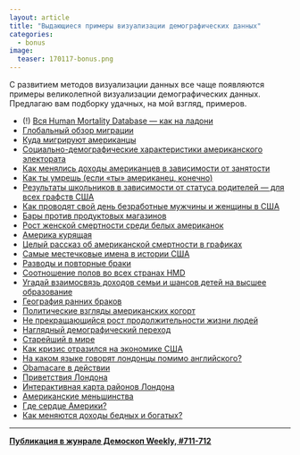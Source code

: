 ```yaml
---
layout: article
title: "Выдающиеся примеры визуализации демографических данных"
categories: 
  - bonus
image:
  teaser: 170117-bonus.png
---
```


С развитием методов визуализации данных все чаще появляются примеры великолепной визуализации демографических данных. Предлагаю вам подборку удачных, на мой взгляд, примеров.

 * (!) [Вся Human Mortality Database — как на ладони][01]
 * [Глобальный обзор миграции][02]
 * [Куда мигрируют американцы][03]
 * [Социально-демографические характеристики американского электората][04]
 * [Как менялись доходы американцев в зависимости от занятости][05]
 * [Как ты умрешь (если «ты» американец, конечно)][06]
 * [Результаты школьников в зависимости от статуса родителей — для всех графств США][07]
 * [Как проводят свой день безработные мужчины и женщины в США][08]
 * [Бары против продуктовых магазинов][09]
 * [Рост женской смертности среди белых американок][10]
 * [Америка курящая][11]
 * [Целый рассказ об американской смертности в графиках][12]
 * [Самые местечковые имена в истории США][13]
 * [Разводы и повторные браки][14]
 * [Соотношение полов во всех странах HMD][15]
 * [Угадай взаимосвязь доходов семьи и шансов детей на высшее образование][16]
 * [География ранних браков][17]
 * [Политические взгляды американских когорт][18]
 * [Не прекращающийся рост продолжительности жизни людей][19]
 * [Наглядный демографический переход][20]
 * [Старейший в мире][21]
 * [Как кризис отразился на экономике США][22]
 * [На каком языке говорят лондонцы помимо английского?][23]
 * [Obamacare в действии][24]
 * [Приветствия Лондона][25]
 * [Интерактивная карта районов Лондона][26]
 * [Американские меньшинства][27]
 * [Где сердце Америки?][28]
 * [Как меняются доходы бедных и богатых?][29]

[01]: https://jschoeley.shinyapps.io/hmdexp
[02]: http://www.global-migration.info/
[03]: http://www.nytimes.com/interactive/2014/08/13/upshot/where-people-in-each-state-were-born.html
[04]: http://www.nytimes.com/interactive/2016/11/08/us/politics/election-exit-polls.html
[05]: http://flowingdata.com/2016/06/28/distributions-of-annual-income/
[06]: http://flowingdata.com/2016/01/19/how-you-will-die/
[07]: http://www.nytimes.com/interactive/2016/04/29/upshot/money-race-and-success-how-your-school-district-compares.html
[08]: http://www.nytimes.com/interactive/2015/01/06/upshot/how-nonemployed-americans-spend-their-weekdays-men-vs-women.html
[09]: http://flowingdata.com/2014/05/29/bars-versus-grocery-stores-around-the-world/
[10]: https://www.washingtonpost.com/graphics/national/white-death/
[11]: http://www.nytimes.com/interactive/2014/03/25/us/smoking-rate-map.html
[12]: https://www.bloomberg.com/graphics/dataview/how-americans-die/
[13]: http://flowingdata.com/2013/11/18/regional-names/
[14]: http://flowingdata.com/2016/03/30/divorce-rates-for-different-groups/
[15]: https://twitter.com/ikashnitsky/status/785973218775478273
[16]: http://www.nytimes.com/interactive/2015/05/28/upshot/you-draw-it-how-family-income-affects-childrens-college-chances.html
[17]: http://www.nytimes.com/interactive/2015/05/15/upshot/the-places-that-discourage-marriage-most.html
[18]: http://www.nytimes.com/interactive/2014/07/08/upshot/how-the-year-you-were-born-influences-your-politics.html
[19]: https://twitter.com/rettungstweet/status/801012883026898945
[20]: https://ourworldindata.org/world-population-growth/#the-five-stages-of-the-demographic-transition
[21]: https://fivethirtyeight.com/features/why-the-oldest-person-in-the-world-keeps-dying/
[22]: http://www.nytimes.com/interactive/2014/06/05/upshot/how-the-recession-reshaped-the-economy-in-255-charts.html
[23]: https://www.theguardian.com/news/datablog/2014/oct/30/-sp-londons-tube-languages-visualised
[24]: http://www.nytimes.com/interactive/2016/10/31/upshot/up-uninsured-2016.html
[25]: http://mappinglondon.co.uk/wp-content/uploads/2016/06/GreetingsfromLondon.jpg
[26]: http://alexander-brett.co.uk/2016/06/01/Visualising-London.html
[27]: http://flowingdata.com/2016/11/05/majority-minorities/
[28]: http://www.nytimes.com/interactive/2017/01/03/upshot/where-is-americas-heartland-pick-your-map.html
[29]: https://www.nytimes.com/2016/09/15/upshot/picturing-a-big-year-for-the-poor-and-middle-class.html

***
**[Публикация в жунрале Демоскоп Weekly, #711-712](http://demoscope.ru/weekly/2017/0711/digest03.php)**